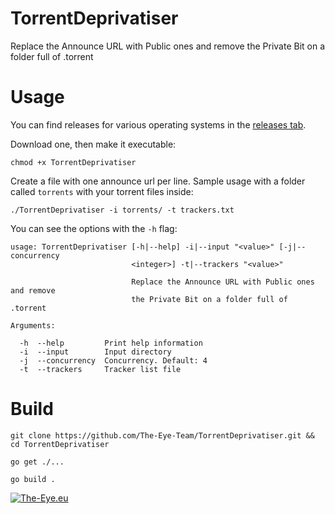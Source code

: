 # TorrentDeprivatiser
Replace the Announce URL with Public ones and remove the Private Bit on a folder full of .torrent

# Usage

You can find releases for various operating systems in the [releases tab](https://github.com/The-Eye-Team/TorrentDeprivatiser/releases).

Download one, then make it executable:

```
chmod +x TorrentDeprivatiser
```

Create a file with one announce url per line.
Sample usage with a folder called `torrents` with your torrent files inside:

```
./TorrentDeprivatiser -i torrents/ -t trackers.txt
```

You can see the options with the `-h` flag:

```
usage: TorrentDeprivatiser [-h|--help] -i|--input "<value>" [-j|--concurrency
                           <integer>] -t|--trackers "<value>"

                           Replace the Announce URL with Public ones and remove
                           the Private Bit on a folder full of .torrent

Arguments:

  -h  --help         Print help information
  -i  --input        Input directory
  -j  --concurrency  Concurrency. Default: 4
  -t  --trackers     Tracker list file
  ```
 
# Build

```
git clone https://github.com/The-Eye-Team/TorrentDeprivatiser.git && cd TorrentDeprivatiser
```

```
go get ./...
```

```
go build .
```

[![The-Eye.eu](https://the-eye.eu/public/.css/logo3_x300.png)](https://the-eye.eu)